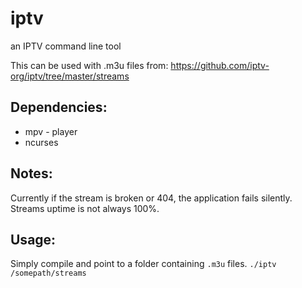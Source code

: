 # iptv
an IPTV command line tool

This can be used with .m3u files from: https://github.com/iptv-org/iptv/tree/master/streams

## Dependencies:
- mpv - player
- ncurses

## Notes:
Currently if the stream is broken or 404, the application fails silently. Streams uptime is not always 100%.

## Usage:
Simply compile and point to a folder containing `.m3u` files.
`./iptv /somepath/streams`
